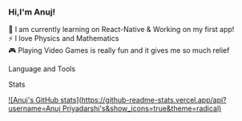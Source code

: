 ### Hi,I'm Anuj!

💭 I am currently learning on React-Native & Working on my first app!</br>
⚡ I love Physics and Mathematics</br>
🎮 Playing Video Games is really fun and it gives me so much relief</br>

Language and Tools



Stats

[![Anuj's GitHub stats](https://github-readme-stats.vercel.app/api?username=Anuj Priyadarshi's&show_icons=true&theme=radical)](https://github.com/anuraghazra/github-readme-stats)
